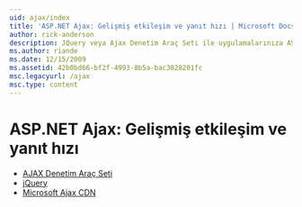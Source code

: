 ```yaml
---
uid: ajax/index
title: 'ASP.NET Ajax: Gelişmiş etkileşim ve yanıt hızı | Microsoft Docs'
author: rick-anderson
description: JQuery veya Ajax Denetim Araç Seti ile uygulamalarınıza ASP.NET AJAX işlevselliği ekleyin. Ajax uygulamalarınızla Micro performansını...
ms.author: riande
ms.date: 12/15/2009
ms.assetid: 42b0bd66-bf2f-4993-8b5a-bac3028201fc
msc.legacyurl: /ajax
msc.type: content
---
```

<a name="aspnet-ajax--enhanced-interactivity-and-responsiveness"></a>ASP.NET Ajax: Gelişmiş etkileşim ve yanıt hızı
====================
- [AJAX Denetim Araç Seti](https://go.devexpress.com/AjaxControlToolkit_ASP_Resources_ASP_AJAX_Index.aspx)
- [jQuery](http://jquery.com/)
- [Microsoft Ajax CDN](cdn/overview.md)
